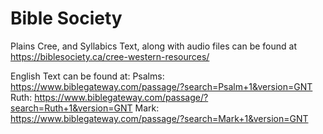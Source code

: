 # Bible Society

Plains Cree, and Syllabics Text, along with audio files can be found at https://biblesociety.ca/cree-western-resources/

English Text can be found at:
    Psalms: https://www.biblegateway.com/passage/?search=Psalm+1&version=GNT 
    Ruth: https://www.biblegateway.com/passage/?search=Ruth+1&version=GNT 
    Mark: https://www.biblegateway.com/passage/?search=Mark+1&version=GNT  

